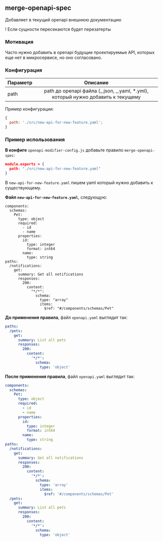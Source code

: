 ## merge-openapi-spec

Добавляет в текущий openapi внешнюю документацию

! Если сущности пересекаются будет перезатерты

### Мотивация

Часто нужно добавить в openapi будущие проектируемые API, которых еще нет в микросервисе, но оно согласовано.

### Конфигурация

| Параметр |                                     Описание                                      |
| -------- | :-------------------------------------------------------------------------------: |
| path     | path до openapi файла (_.json, _.yaml, \*.yml), который нужно добавить к текущему |

Пример конфигурации:

```js
{
  path: './src/new-api-for-new-feature.yaml';
}
```

### Пример использования

**В конфиге** `openapi-modifier-config.js` добавьте правило `merge-openapi-spec`:

```json
module.exports = {
  path: "./src/new-api-for-new-feature.yaml"
}
```

В `new-api-for-new-feature.yaml` пишем yaml который нужно добавить к существующему.

**Файл `new-api-for-new-feature.yaml`**, следующую:

```
components:
  schemas:
    Pet:
      type: object
      required:
        - id
        - name
      properties:
        id:
          type: integer
          format: int64
        name:
          type: string
paths:
  /notifications:
    get:
      summary: Get all notifications
      responses:
        200:
          content:
            "*/*":
              schema:
                type: "array"
                items:
                  $ref: "#/components/schemas/Pet"
```

**До применения правила**, файл `openapi.yaml` выглядит так:

```yaml
paths:
  /pets:
    get:
      summary: List all pets
      responses:
        200:
          content:
            '*/*':
              schema:
                type: 'object'
```

**После применения правила**, файл `openapi.yaml` выглядит так:

```yaml
components:
  schemas:
    Pet:
      type: object
      required:
        - id
        - name
      properties:
        id:
          type: integer
          format: int64
        name:
          type: string
paths:
  /notifications:
    get:
      summary: Get all notifications
      responses:
        200:
          content:
            '*/*':
              schema:
                type: 'array'
                items:
                  $ref: '#/components/schemas/Pet'
  /pets:
    get:
      summary: List all pets
      responses:
        200:
          content:
            '*/*':
              schema:
                type: 'object'
```
